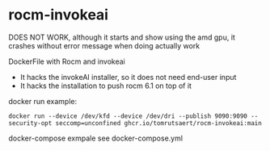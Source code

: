 # rocm-invokeai

DOES NOT WORK, although it starts and show using the amd gpu, it crashes without error message when doing actually work


DockerFile with Rocm and invokeai
- It hacks the invokeAI installer, so it does not need end-user input
- It hacks the installation to push rocm 6.1 on top of it

docker run example:

```
docker run --device /dev/kfd --device /dev/dri --publish 9090:9090 --security-opt seccomp=unconfined ghcr.io/tomrutsaert/rocm-invokeai:main
```

docker-compose exmpale see docker-compose.yml

